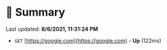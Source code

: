 # 📖 Summary
Last updated: **8/6/2021, 11:31:24 PM**

- `GET` [https://google.com](https://google.com) - **Up** (122ms)
